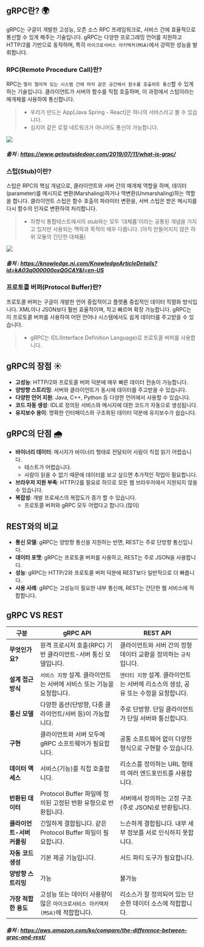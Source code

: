## gRPC란? 🌍
gRPC는 구글이 개발한 고성능, 오픈 소스 RPC 프레임워크로, 서비스 간에 효율적으로 통신할 수 있게 해주는 기술입니다. gRPC는 다양한 프로그래밍 언어를 지원하고 HTTP/2를 기반으로 동작하며, 특히 `마이크로서비스 아키텍처(MSA)`에서 강력한 성능을 발휘합니다.

### RPC(Remote Procedure Call)란?
RPC는 `멀리 떨어져 있는 시스템 간에 마치 같은 공간에서 함수를 호출하듯 통신`할 수 있게 하는 기술입니다. 클라이언트가 서버의 함수를 직접 호출하며, 이 과정에서 스텁이라는 매개체를 사용하여 통신합니다.

> - 우리가 만드는 App[Java Spring - React]은 하나의 서비스라고 볼 수 있습니다.
> - 심지어 같은 로컬 네트워크가 아니어도 통신이 가능합니다.

<img src="https://getoutsidedoor.com/wp-content/uploads/2019/07/grpc-overview-939x1024.png">

##### 출처 : https://www.getoutsidedoor.com/2019/07/11/what-is-grpc/


### 스텁(Stub)이란?
스텁은 RPC의 핵심 개념으로, 클라이언트와 서버 간의 매개체 역할을 하며, 데이터(parameter)를 메시지로 변환(Marshaling)하거나 역변환(Unmarshaling)하는 역할을 합니다. 클라이언트 스텁은 함수 호출의 파라미터 변환을, 서버 스텁은 받은 메시지를 다시 함수의 인자로 변환하여 처리합니다.

> - 하향식 통합테스트에서의 stub와는 모두 '대체품'이라는 공통된 개념을 가지고 있지만 사용되는 맥락과 목적이 매우 다릅니다. (아직 만들어지지 않은 하위 모듈의 간단한 대체품)

<img src="https://knowledge.ni.com/servlet/rtaImage?eid=ka03q0000012k11&feoid=00N3q00000HUsuI&refid=0EM3q000002OZRJ">

##### 출처 : https://knowledge.ni.com/KnowledgeArticleDetails?id=kA03q000000oxQGCAY&l=en-US

### 프로토콜 버퍼(Protocol Buffer)란?

프로토콜 버퍼는 구글이 개발한 언어 중립적이고 플랫폼 중립적인 데이터 직렬화 방식입니다. XML이나 JSON보다 훨씬 효율적이며, 작고 빠르며 확장 가능합니다. gRPC는 이 프로토콜 버퍼를 사용하여 어떤 언어나 시스템에서도 쉽게 데이터를 주고받을 수 있습니다.

> - gRPC는 IDL(Interface Definition Language)로 프로토콜 버퍼를 사용합니다.

## gRPC의 장점 ☀️
- **고성능**: HTTP/2와 프로토콜 버퍼 덕분에 매우 빠른 데이터 전송이 가능합니다.
- **양방향 스트리밍**: 서버와 클라이언트가 동시에 데이터를 주고받을 수 있습니다.
- **다양한 언어 지원**: Java, C++, Python 등 다양한 언어에서 사용할 수 있습니다.
- **코드 자동 생성**: IDL로 정의된 서비스와 메시지에 대한 코드가 자동으로 생성됩니다.
- **유지보수 용이**: 명확한 인터페이스와 구조화된 데이터 덕분에 유지보수가 쉽습니다.

## gRPC의 단점 🌧️
- **바이너리 데이터**: 메시지가 바이너리 형태로 전달되어 사람이 직접 읽기 어렵습니다.
    - 테스트가 어렵습니다.
    - 사람이 읽을 수 없기 때문에 데이터를 보고 싶으면 추가적인 작업이 필요합니다.
- **브라우저 지원 부족**: HTTP/2를 필요로 하므로 모든 웹 브라우저에서 지원되지 않을 수 있습니다.
- **복잡성**: 개발 프로세스의 복잡도가 증가 할 수 있습니다.
    - 프로토콜 버퍼와 gRPC 모두 어렵다고 합니다.(많이)

## REST와의 비교 
- **통신 모델**: gRPC는 양방향 통신을 지원하는 반면, REST는 주로 단방향 통신입니다.
- **데이터 포맷**: gRPC는 프로토콜 버퍼를 사용하고, REST는 주로 JSON을 사용합니다.
- **성능**: gRPC는 HTTP/2와 프로토콜 버퍼 덕분에 REST보다 일반적으로 더 빠릅니다.
- **사용 사례**: gRPC는 고성능이 필요한 내부 통신에, REST는 간단한 웹 서비스에 적합합니다.

## gRPC VS REST

| 구분         | gRPC API                                         | REST API                                        |
|--------------|--------------------------------------------------|-------------------------------------------------|
| **무엇인가요?** | 원격 프로시저 호출(RPC) 기반 클라이언트-서버 통신 모델입니다. | 클라이언트와 서버 간의 정형 데이터 교환을 정의하는 `규칙`입니다. |
| **설계 접근 방식** | `서비스 지향` 설계. 클라이언트는 서버에 서비스 또는 기능을 요청합니다. | `엔터티 지향` 설계. 클라이언트는 서버에 리소스의 생성, 공유 또는 수정을 요청합니다. |
| **통신 모델** | 다양한 옵션(단방향, 다중 클라이언트/서버 등)이 가능합니다. | 주로 단방향. 단일 클라이언트가 단일 서버와 통신합니다. |
| **구현** | 클라이언트와 서버 모두에 gRPC 소프트웨어가 필요합니다. | 공통 소프트웨어 없이 다양한 형식으로 구현할 수 있습니다. |
| **데이터 액세스** | 서비스(기능)를 직접 호출합니다. | 리소스를 정의하는 URL 형태의 여러 엔드포인트를 사용합니다. |
| **반환된 데이터** | Protocol Buffer 파일에 정의된 고정된 반환 유형으로 반환됩니다. | 서버에서 정의하는 고정 구조(주로 JSON)로 반환됩니다. |
| **클라이언트-서버 커플링** | 긴밀하게 결합됩니다. 같은 Protocol Buffer 파일이 필요합니다. | 느슨하게 결합됩니다. 내부 세부 정보를 서로 인식하지 못합니다. |
| **자동 코드 생성** | 기본 제공 기능입니다. | 서드 파티 도구가 필요합니다. |
| **양방향 스트리밍** | 가능 | 불가능 |
| **가장 적합한 용도** | 고성능 또는 데이터 사용량이 많은 `마이크로서비스 아키텍처(MSA)`에 적합합니다. | 리소스가 잘 정의되어 있는 단순한 데이터 소스에 적합합니다. |

##### 출처 : https://aws.amazon.com/ko/compare/the-difference-between-grpc-and-rest/

